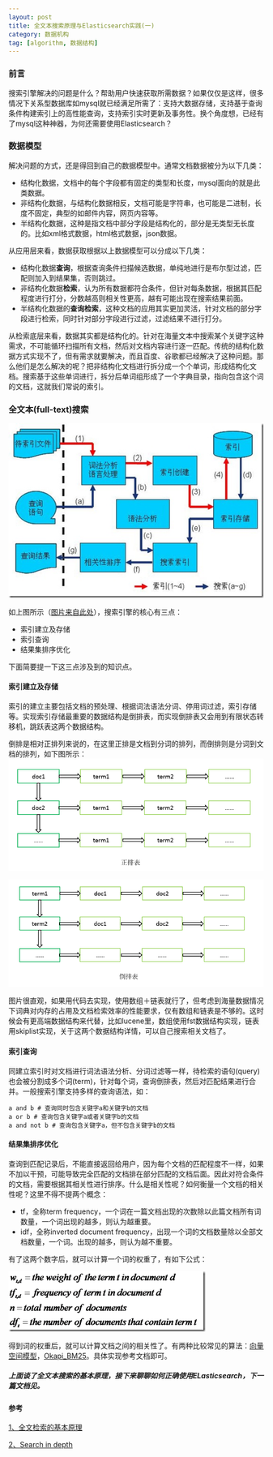 ```yaml
---
layout: post
title: 全文本搜索原理与Elasticsearch实践(一) 
category: 数据机构
tag: [algorithm, 数据结构]
---
```


### 前言
搜索引擎解决的问题是什么？帮助用户快速获取所需数据？如果仅仅是这样，很多情况下关系型数据库如mysql就已经满足所需了：支持大数据存储，支持基于查询条件构建索引上的高性能查询，支持索引实时更新及事务性。换个角度想，已经有了mysql这种神器，为何还需要使用Elasticsearch？

### 数据模型
解决问题的方式，还是得回到自己的数据模型中。通常文档数据被分为以下几类：

* 结构化数据，文档中的每个字段都有固定的类型和长度，mysql面向的就是此类数据。
* 非结构化数据，与结构化数据相反，文档可能是字符串，也可能是二进制，长度不固定，典型的如邮件内容，网页内容等。
* 半结构化数据，这种是指文档中部分字段是结构化的，部分是无类型无长度的。比如xml格式数据，html格式数据，json数据。

从应用层来看，数据获取根据以上数据模型可以分成以下几类：

* 结构化数据**查询**，根据查询条件扫描候选数据，单纯地进行是布尔型过滤，匹配则加入到结果集，否则跳过。
* 非结构化数据**检索**，认为所有数据都符合条件，但针对每条数据，根据其匹配程度进行打分，分数越高则相关性更高，越有可能出现在搜索结果前面。
* 半结构化数据的**查询检索**，这种文档的应用其实更加灵活，针对文档的部分字段进行检索，同时针对部分字段进行过滤，过滤结果不进行打分。

从检索底层来看，数据其实都是结构化的。针对在海量文本中搜索某个关键字这种需求，不可能循环扫描所有文档，然后对文档内容进行逐一匹配。传统的结构化数据方式实现不了，但有需求就要解决，而且百度、谷歌都已经解决了这种问题。那么他们是怎么解决的呢？把非结构化文档进行拆分成一个个单词，形成结构化文档。搜索基于这些单词进行，拆分后单词组形成了一个字典目录，指向包含这个词的文档，这就我们常说的索引。

### 全文本(full-text)搜索

![search](/assets/images/full_text_search.png)

如上图所示（[图片来自此处](http://www.cnblogs.com/forfuture1978/archive/2009/12/14/1623594.html)），搜索引擎的核心有三点：

* 索引建立及存储
* 索引查询
* 结果集排序优化

下面简要提一下这三点涉及到的知识点。

#### 索引建立及存储
索引的建立主要包括文档的预处理、根据词法语法分词、停用词过滤，索引存储等。实现索引存储最重要的数据结构是倒排表，而实现倒排表又会用到有限状态转移机，跳跃表这两个数据结构。

倒排是相对正排列来说的，在这里正排是文档到分词的排列，而倒排则是分词到文档的排列，如下图所示：
![index table](/assets/images/index_table.png)

![inverted index table](/assets/images/inverted_index_table.png)

图片很直观，如果用代码去实现，使用数组＋链表就行了，但考虑到海量数据情况下词典对内存的占用及文档检索效率的性能要求，仅有数组和链表是不够的。这时候会有更高端数据结构来代替，比如lucene里，数组使用fst数据结构实现，链表用skiplist实现，关于这两个数据结构详情，可以自己搜索相关文档了。


#### 索引查询
同建立索引时对文档进行词法语法分析、分词过滤等一样，待检索的语句(query)也会被分割成多个词(term)，针对每个词，查询倒排表，然后对匹配结果进行合并。一般搜索引擎支持多样的查询语法，如：

    a and b # 查询同时包含关键字a和关键字b的文档
    a or b # 查询包含关键字a或者关键字b的文档
    a and not b # 查询包含关键字a，但不包含关键字b的文档

#### 结果集排序优化
查询到匹配记录后，不能直接返回给用户，因为每个文档的匹配程度不一样，如果不加以干预，可能导致完全匹配的文档排在部分匹配的文档后面。因此对符合条件的文档，需要根据其相关性进行排序。什么是相关性呢？如何衡量一个文档的相关性呢？这里不得不提两个概念：

* tf，全称term frequency，一个词在一篇文档出现的次数除以此篇文档所有词数量，一个词出现的越多，则认为越重要。
* idf，全称inverted document frequency，出现一个词的文档数量除以全部文档数量，一个词。出现的越多，则认为越不重要。

有了这两个数字后，就可以计算一个词的权重了，有如下公式：

![tf-idf](/assets/images/weight.png)

得到词的权重后，就可以计算文档之间的相关性了。有两种比较常见的算法：[向量空间模型](https://en.wikipedia.org/wiki/Vector_space_model)，[Okapi_BM25](https://en.wikipedia.org/wiki/Okapi_BM25)。具体实现参考文档即可。


##### 上面谈了全文本搜索的基本原理，接下来聊聊如何正确使用ELasticsearch，下一篇文档见。


#### 参考
[1、全文检索的基本原理](http://www.cnblogs.com/forfuture1978/archive/2009/12/14/1623594.html)

[2、Search in depth](https://www.elastic.co/guide/en/elasticsearch/guide/current/search-in-depth.html)
